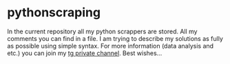 # pythonscraping
In the current repository all my python scrappers are stored. All my comments you can find in a file. I am trying to describe my solutions as fully as possible using simple syntax. For more information (data analysis and etc.) you can join my <a href = 'https://t.me/+MfCO-hfIYRRhYmIy'>tg private channel</a>. Best wishes...

